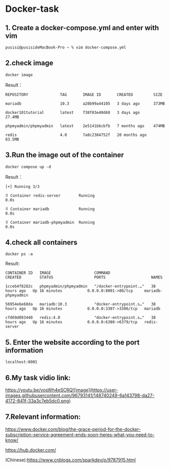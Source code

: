 # Docker-task

## 1. Create a docker-compose.yml and enter with vim

    pusisi@pusisideMacBook-Pro ~ % vim docker-compose.yml
    
## 2.check image
 
    docker image
    
Result：
 
    REPOSITORY              TAG       IMAGE ID       CREATED         SIZE
    
    mariadb                 10.3      a28b99a44105   3 days ago      373MB
    
    docker101tutorial       latest    f38f03e40d60   3 days ago      27.4MB
    
    phpmyadmin/phpmyadmin   latest    2e5141bbcbfb   7 months ago    474MB
    
    redis                   4.0       7a8c2384752f   20 months ago   83.5MB
    
## 3.Run the image out of the container

    docker compose up -d
    
Result：
    
    [+] Running 3/3
    
    ⠿ Container redis-server        Running                                   0.0s
    
    ⠿ Container mariadb             Running                                   0.0s
    
    ⠿ Container mariadb-phpmyadmin  Running                                   0.0s
    
## 4.check all containers

    docker ps -a
   
Result:

    CONTAINER ID   IMAGE                   COMMAND                  CREATED        STATUS                  PORTS                    NAMES
    
    1cceb4f8282c   phpmyadmin/phpmyadmin   "/docker-entrypoint.…"   38 hours ago   Up 16 minutes           0.0.0.0:8001->80/tcp     mariadb-phpmyadmin
    
    56954e6e68da   mariadb:10.3            "docker-entrypoint.s…"   38 hours ago   Up 16 minutes           0.0.0.0:3307->3306/tcp   mariadb
    
    cfd69d093440   redis:4.0               "docker-entrypoint.s…"   38 hours ago   Up 16 minutes           0.0.0.0:6380->6379/tcp   redis-server
    
## 5. Enter the website according to the port information

    localhost:8001
    
## 6.My task vidio link:

https://youtu.be/vosWh4eSCRQ![image](https://user-images.githubusercontent.com/96793141/148740249-6a143798-da27-4172-841f-33a3c7eb5dc0.png)
    
## 7.Relevant information:

https://www.docker.com/blog/the-grace-period-for-the-docker-subscription-service-agreement-ends-soon-heres-what-you-need-to-know/
    
https://hub.docker.com/
    
(Chinese):https://www.cnblogs.com/sparkdev/p/9787915.html
    
    

    

    
    

 

    


